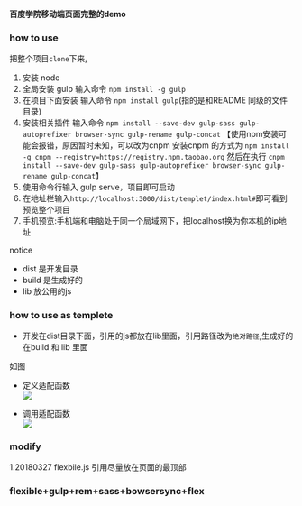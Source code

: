 #### 百度学院移动端页面完整的demo

### how to use  
把整个项目`clone`下来,
1. 安装 node
2. 全局安装 gulp 输入命令 `npm install -g gulp`
3. 在项目下面安装 输入命令 `npm install gulp`(指的是和README 同级的文件目录)
4. 安装相关插件 输入命令 `npm install --save-dev gulp-sass gulp-autoprefixer browser-sync gulp-rename gulp-concat`
【使用npm安装可能会报错，原因暂时未知，可以改为cnpm 
 安装cnpm 的方式为 `npm install -g cnpm --registry=https://registry.npm.taobao.org`
然后在执行 `cnpm install --save-dev gulp-sass gulp-autoprefixer browser-sync gulp-rename gulp-concat`】
5. 使用命令行输入 gulp serve，项目即可启动
6. 在地址栏输入`http://localhost:3000/dist/templet/index.html#`即可看到预览整个项目
7. 手机预览:手机端和电脑处于同一个局域网下，把localhost换为你本机的ip地址  

notice
- dist 是开发目录
- build 是生成好的
- lib 放公用的js
### how to  use as templete
- 开发在dist目录下面，引用的js都放在lib里面，引用路径改为`绝对路径`,生成好的在build 和 lib 里面

如图
- 定义适配函数    
![](http://ww1.sinaimg.cn/large/e9ff3c49gy1frutabc2jgj21hc0qctbs.jpg)

- 调用适配函数   
![](http://ww1.sinaimg.cn/large/e9ff3c49gy1frutbfuzotj21hc0svwhe.jpg)
### modify
1.20180327 flexbile.js 引用尽量放在页面的最顶部

### flexible+gulp+rem+sass+bowsersync+flex
